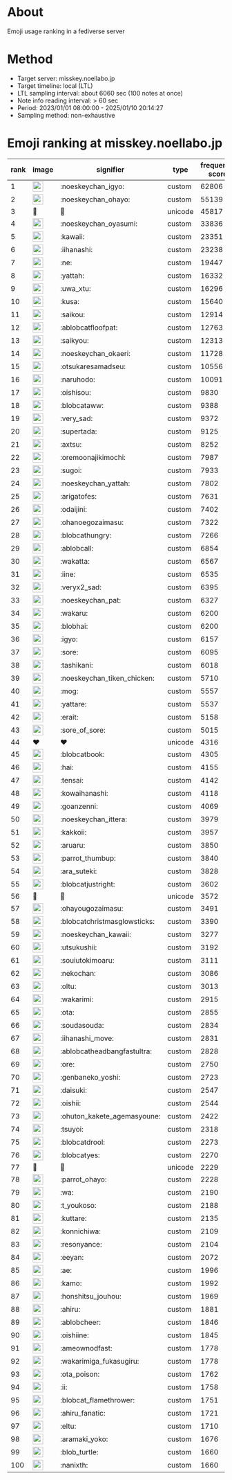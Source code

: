 # About
Emoji usage ranking in a fediverse server

# Method
- Target server: misskey.noellabo.jp
- Target timeline: local (LTL)
- LTL sampling interval: about 6060 sec (100 notes at once)
- Note info reading interval: > 60 sec
- Period: 2023/01/01 08:00:00 - 2025/01/10 20:14:27 
- Sampling method: non-exhaustive

# Emoji ranking at misskey.noellabo.jp

|rank|image|signifier|type|frequency score|
|----|----|----|----|----|
|1|<img height="24" src="https://misskey.noellabo.jp/emoji/noeskeychan_igyo.webp">|:noeskeychan_igyo:|custom|62806|
|2|<img height="24" src="https://misskey.noellabo.jp/emoji/noeskeychan_ohayo.webp">|:noeskeychan_ohayo:|custom|55139|
|3|🎉|🎉|unicode|45817|
|4|<img height="24" src="https://misskey.noellabo.jp/emoji/noeskeychan_oyasumi.webp">|:noeskeychan_oyasumi:|custom|33836|
|5|<img height="24" src="https://misskey.noellabo.jp/emoji/kawaii.webp">|:kawaii:|custom|23351|
|6|<img height="24" src="https://misskey.noellabo.jp/emoji/iihanashi.webp">|:iihanashi:|custom|23238|
|7|<img height="24" src="https://misskey.noellabo.jp/emoji/ne.webp">|:ne:|custom|19447|
|8|<img height="24" src="https://misskey.noellabo.jp/emoji/yattah.webp">|:yattah:|custom|16332|
|9|<img height="24" src="https://misskey.noellabo.jp/emoji/uwa_xtu.webp">|:uwa_xtu:|custom|16296|
|10|<img height="24" src="https://misskey.noellabo.jp/emoji/kusa.webp">|:kusa:|custom|15640|
|11|<img height="24" src="https://misskey.noellabo.jp/emoji/saikou.webp">|:saikou:|custom|12914|
|12|<img height="24" src="https://misskey.noellabo.jp/emoji/ablobcatfloofpat.webp">|:ablobcatfloofpat:|custom|12763|
|13|<img height="24" src="https://misskey.noellabo.jp/emoji/saikyou.webp">|:saikyou:|custom|12313|
|14|<img height="24" src="https://misskey.noellabo.jp/emoji/noeskeychan_okaeri.webp">|:noeskeychan_okaeri:|custom|11728|
|15|<img height="24" src="https://misskey.noellabo.jp/emoji/otsukaresamadseu.webp">|:otsukaresamadseu:|custom|10556|
|16|<img height="24" src="https://misskey.noellabo.jp/emoji/naruhodo.webp">|:naruhodo:|custom|10091|
|17|<img height="24" src="https://misskey.noellabo.jp/emoji/oishisou.webp">|:oishisou:|custom|9830|
|18|<img height="24" src="https://misskey.noellabo.jp/emoji/blobcataww.webp">|:blobcataww:|custom|9388|
|19|<img height="24" src="https://misskey.noellabo.jp/emoji/very_sad.webp">|:very_sad:|custom|9372|
|20|<img height="24" src="https://misskey.noellabo.jp/emoji/supertada.webp">|:supertada:|custom|9125|
|21|<img height="24" src="https://misskey.noellabo.jp/emoji/axtsu.webp">|:axtsu:|custom|8252|
|22|<img height="24" src="https://misskey.noellabo.jp/emoji/oremoonajikimochi.webp">|:oremoonajikimochi:|custom|7987|
|23|<img height="24" src="https://misskey.noellabo.jp/emoji/sugoi.webp">|:sugoi:|custom|7933|
|24|<img height="24" src="https://misskey.noellabo.jp/emoji/noeskeychan_yattah.webp">|:noeskeychan_yattah:|custom|7802|
|25|<img height="24" src="https://misskey.noellabo.jp/emoji/arigatofes.webp">|:arigatofes:|custom|7631|
|26|<img height="24" src="https://misskey.noellabo.jp/emoji/odaijini.webp">|:odaijini:|custom|7402|
|27|<img height="24" src="https://misskey.noellabo.jp/emoji/ohanoegozaimasu.webp">|:ohanoegozaimasu:|custom|7322|
|28|<img height="24" src="https://misskey.noellabo.jp/emoji/blobcathungry.webp">|:blobcathungry:|custom|7266|
|29|<img height="24" src="https://misskey.noellabo.jp/emoji/ablobcall.webp">|:ablobcall:|custom|6854|
|30|<img height="24" src="https://misskey.noellabo.jp/emoji/wakatta.webp">|:wakatta:|custom|6567|
|31|<img height="24" src="https://misskey.noellabo.jp/emoji/iine.webp">|:iine:|custom|6535|
|32|<img height="24" src="https://misskey.noellabo.jp/emoji/veryx2_sad.webp">|:veryx2_sad:|custom|6395|
|33|<img height="24" src="https://misskey.noellabo.jp/emoji/noeskeychan_pat.webp">|:noeskeychan_pat:|custom|6327|
|34|<img height="24" src="https://misskey.noellabo.jp/emoji/wakaru.webp">|:wakaru:|custom|6200|
|35|<img height="24" src="https://misskey.noellabo.jp/emoji/blobhai.webp">|:blobhai:|custom|6200|
|36|<img height="24" src="https://misskey.noellabo.jp/emoji/igyo.webp">|:igyo:|custom|6157|
|37|<img height="24" src="https://misskey.noellabo.jp/emoji/sore.webp">|:sore:|custom|6095|
|38|<img height="24" src="https://misskey.noellabo.jp/emoji/tashikani.webp">|:tashikani:|custom|6018|
|39|<img height="24" src="https://misskey.noellabo.jp/emoji/noeskeychan_tiken_chicken.webp">|:noeskeychan_tiken_chicken:|custom|5710|
|40|<img height="24" src="https://misskey.noellabo.jp/emoji/mog.webp">|:mog:|custom|5557|
|41|<img height="24" src="https://misskey.noellabo.jp/emoji/yattare.webp">|:yattare:|custom|5537|
|42|<img height="24" src="https://misskey.noellabo.jp/emoji/erait.webp">|:erait:|custom|5158|
|43|<img height="24" src="https://misskey.noellabo.jp/emoji/sore_of_sore.webp">|:sore_of_sore:|custom|5015|
|44|❤|❤|unicode|4316|
|45|<img height="24" src="https://misskey.noellabo.jp/emoji/blobcatbook.webp">|:blobcatbook:|custom|4305|
|46|<img height="24" src="https://misskey.noellabo.jp/emoji/hai.webp">|:hai:|custom|4155|
|47|<img height="24" src="https://misskey.noellabo.jp/emoji/tensai.webp">|:tensai:|custom|4142|
|48|<img height="24" src="https://misskey.noellabo.jp/emoji/kowaihanashi.webp">|:kowaihanashi:|custom|4118|
|49|<img height="24" src="https://misskey.noellabo.jp/emoji/goanzenni.webp">|:goanzenni:|custom|4069|
|50|<img height="24" src="https://misskey.noellabo.jp/emoji/noeskeychan_ittera.webp">|:noeskeychan_ittera:|custom|3979|
|51|<img height="24" src="https://misskey.noellabo.jp/emoji/kakkoii.webp">|:kakkoii:|custom|3957|
|52|<img height="24" src="https://misskey.noellabo.jp/emoji/aruaru.webp">|:aruaru:|custom|3850|
|53|<img height="24" src="https://misskey.noellabo.jp/emoji/parrot_thumbup.webp">|:parrot_thumbup:|custom|3840|
|54|<img height="24" src="https://misskey.noellabo.jp/emoji/ara_suteki.webp">|:ara_suteki:|custom|3828|
|55|<img height="24" src="https://misskey.noellabo.jp/emoji/blobcatjustright.webp">|:blobcatjustright:|custom|3602|
|56|🍗|🍗|unicode|3572|
|57|<img height="24" src="https://misskey.noellabo.jp/emoji/ohayougozaimasu.webp">|:ohayougozaimasu:|custom|3491|
|58|<img height="24" src="https://misskey.noellabo.jp/emoji/blobcatchristmasglowsticks.webp">|:blobcatchristmasglowsticks:|custom|3390|
|59|<img height="24" src="https://misskey.noellabo.jp/emoji/noeskeychan_kawaii.webp">|:noeskeychan_kawaii:|custom|3277|
|60|<img height="24" src="https://misskey.noellabo.jp/emoji/utsukushii.webp">|:utsukushii:|custom|3192|
|61|<img height="24" src="https://misskey.noellabo.jp/emoji/souiutokimoaru.webp">|:souiutokimoaru:|custom|3111|
|62|<img height="24" src="https://misskey.noellabo.jp/emoji/nekochan.webp">|:nekochan:|custom|3086|
|63|<img height="24" src="https://misskey.noellabo.jp/emoji/oltu.webp">|:oltu:|custom|3013|
|64|<img height="24" src="https://misskey.noellabo.jp/emoji/wakarimi.webp">|:wakarimi:|custom|2915|
|65|<img height="24" src="https://misskey.noellabo.jp/emoji/ota.webp">|:ota:|custom|2855|
|66|<img height="24" src="https://misskey.noellabo.jp/emoji/soudasouda.webp">|:soudasouda:|custom|2834|
|67|<img height="24" src="https://misskey.noellabo.jp/emoji/iihanashi_move.webp">|:iihanashi_move:|custom|2831|
|68|<img height="24" src="https://misskey.noellabo.jp/emoji/ablobcatheadbangfastultra.webp">|:ablobcatheadbangfastultra:|custom|2828|
|69|<img height="24" src="https://misskey.noellabo.jp/emoji/ore.webp">|:ore:|custom|2750|
|70|<img height="24" src="https://misskey.noellabo.jp/emoji/genbaneko_yoshi.webp">|:genbaneko_yoshi:|custom|2723|
|71|<img height="24" src="https://misskey.noellabo.jp/emoji/daisuki.webp">|:daisuki:|custom|2547|
|72|<img height="24" src="https://misskey.noellabo.jp/emoji/oishii.webp">|:oishii:|custom|2544|
|73|<img height="24" src="https://misskey.noellabo.jp/emoji/ohuton_kakete_agemasyoune.webp">|:ohuton_kakete_agemasyoune:|custom|2422|
|74|<img height="24" src="https://misskey.noellabo.jp/emoji/tsuyoi.webp">|:tsuyoi:|custom|2318|
|75|<img height="24" src="https://misskey.noellabo.jp/emoji/blobcatdrool.webp">|:blobcatdrool:|custom|2273|
|76|<img height="24" src="https://misskey.noellabo.jp/emoji/blobcatyes.webp">|:blobcatyes:|custom|2270|
|77|👀|👀|unicode|2229|
|78|<img height="24" src="https://misskey.noellabo.jp/emoji/parrot_ohayo.webp">|:parrot_ohayo:|custom|2228|
|79|<img height="24" src="https://misskey.noellabo.jp/emoji/wa.webp">|:wa:|custom|2190|
|80|<img height="24" src="https://misskey.noellabo.jp/emoji/t_youkoso.webp">|:t_youkoso:|custom|2188|
|81|<img height="24" src="https://misskey.noellabo.jp/emoji/kuttare.webp">|:kuttare:|custom|2135|
|82|<img height="24" src="https://misskey.noellabo.jp/emoji/konnichiwa.webp">|:konnichiwa:|custom|2109|
|83|<img height="24" src="https://misskey.noellabo.jp/emoji/resonyance.webp">|:resonyance:|custom|2104|
|84|<img height="24" src="https://misskey.noellabo.jp/emoji/eeyan.webp">|:eeyan:|custom|2072|
|85|<img height="24" src="https://misskey.noellabo.jp/emoji/ae.webp">|:ae:|custom|1996|
|86|<img height="24" src="https://misskey.noellabo.jp/emoji/kamo.webp">|:kamo:|custom|1992|
|87|<img height="24" src="https://misskey.noellabo.jp/emoji/honshitsu_jouhou.webp">|:honshitsu_jouhou:|custom|1969|
|88|<img height="24" src="https://misskey.noellabo.jp/emoji/ahiru.webp">|:ahiru:|custom|1881|
|89|<img height="24" src="https://misskey.noellabo.jp/emoji/ablobcheer.webp">|:ablobcheer:|custom|1846|
|90|<img height="24" src="https://misskey.noellabo.jp/emoji/oishiine.webp">|:oishiine:|custom|1845|
|91|<img height="24" src="https://misskey.noellabo.jp/emoji/ameownodfast.webp">|:ameownodfast:|custom|1778|
|92|<img height="24" src="https://misskey.noellabo.jp/emoji/wakarimiga_fukasugiru.webp">|:wakarimiga_fukasugiru:|custom|1778|
|93|<img height="24" src="https://misskey.noellabo.jp/emoji/ota_poison.webp">|:ota_poison:|custom|1762|
|94|<img height="24" src="https://misskey.noellabo.jp/emoji/ii.webp">|:ii:|custom|1758|
|95|<img height="24" src="https://misskey.noellabo.jp/emoji/blobcat_flamethrower.webp">|:blobcat_flamethrower:|custom|1751|
|96|<img height="24" src="https://misskey.noellabo.jp/emoji/ahiru_fanatic.webp">|:ahiru_fanatic:|custom|1721|
|97|<img height="24" src="https://misskey.noellabo.jp/emoji/eltu.webp">|:eltu:|custom|1710|
|98|<img height="24" src="https://misskey.noellabo.jp/emoji/aramaki_yoko.webp">|:aramaki_yoko:|custom|1676|
|99|<img height="24" src="https://misskey.noellabo.jp/emoji/blob_turtle.webp">|:blob_turtle:|custom|1660|
|100|<img height="24" src="https://misskey.noellabo.jp/emoji/nanixth.webp">|:nanixth:|custom|1660|
